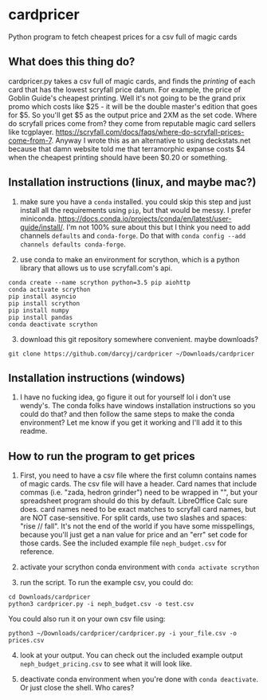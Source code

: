 # cardpricer
Python program to fetch cheapest prices for a csv full of magic cards

## What does this thing do?
cardpricer.py takes a csv full of magic cards, and finds the *printing* of each card that has the lowest scryfall price datum. For example, the price of Goblin Guide's cheapest printing. Well it's not going to be the grand prix promo which costs like $25 - it will be the double master's edition that goes for $5. So you'll get $5 as the output price and 2XM as the set code. Where do scryfall prices come from? they come from reputable magic card sellers like tcgplayer. https://scryfall.com/docs/faqs/where-do-scryfall-prices-come-from-7. Anyway I wrote this as an alternative to using deckstats.net because that damn website told me that terramorphic expanse costs $4 when the cheapest printing should have been $0.20 or something. 

## Installation instructions (linux, and maybe mac?)

1. make sure you have a `conda` installed. you could skip this step and just install all the requirements using `pip`, but that would be messy. I prefer miniconda. https://docs.conda.io/projects/conda/en/latest/user-guide/install/. I'm not 100% sure about this but I think you need to add channels `defaults` and `conda-forge`. Do that with `conda config --add channels defaults conda-forge`.

2. use conda to make an environment for scrython, which is a python library that allows us to use scryfall.com's api. 
```
conda create --name scrython python=3.5 pip aiohttp
conda activate scrython
pip install asyncio
pip install scrython
pip install numpy
pip install pandas
conda deactivate scrython
```

3. download this git repository somewhere convenient. maybe downloads?
```
git clone https://github.com/darcyj/cardpricer ~/Downloads/cardpricer
```

## Installation instructions (windows)
1. I have no fucking idea, go figure it out for yourself lol i don't use wendy's. The conda folks have windows installation instructions so you could do that? and then follow the same steps to make the conda environment? Let me know if you get it working and I'll add it to this readme.

## How to run the program to get prices

1. First, you need to have a csv file where the first column contains names
of magic cards. The csv file will have a header. Card names that include
commas (i.e. "zada, hedron grinder") need to be wrapped in "", but your 
spreadsheet program should do this by default. LibreOffice Calc sure does. 
card names need to be exact matches to scryfall card names, but are NOT
case-sensitive. For split cards, use two slashes and spaces: "rise // fall".
It's not the end of the world if you have some misspellings, because you'll
just get a nan value for price and an "err" set code for those cards. See 
the included example file `neph_budget.csv` for reference.

2. activate your scrython conda environment with `conda activate scrython`

3. run the script. To run the example csv, you could do:
```
cd Downloads/cardpricer
python3 cardpricer.py -i neph_budget.csv -o test.csv
```
You could also run it on your own csv file using:
```
python3 ~/Downloads/cardpricer/cardpricer.py -i your_file.csv -o prices.csv
```

4. look at your output. You can check out the included example output `neph_budget_pricing.csv` to see what it will look like. 

5. deactivate conda environment when you're done with `conda deactivate`. Or just close the shell. Who cares?